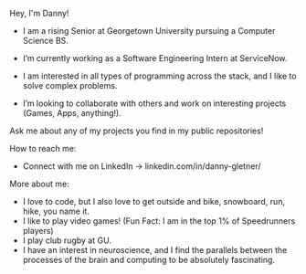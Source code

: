 Hey, I'm Danny!

- I am a rising Senior at Georgetown University pursuing a Computer Science BS. 

- I’m currently working as a Software Engineering Intern at ServiceNow. 

- I am interested in all types of programming across the stack, and I like to solve complex problems.

- I’m looking to collaborate with others and work on interesting projects (Games, Apps, anything!).

Ask me about any of my projects you find in my public repositories!

How to reach me:
- Connect with me on LinkedIn -> linkedin.com/in/danny-gletner/
  
More about me:
- I love to code, but I also love to get outside and bike, snowboard, run, hike, you name it.
- I like to play video games! (Fun Fact: I am in the top 1% of Speedrunners players)
- I play club rugby at GU.
- I have an interest in neuroscience, and I find the parallels between the processes of the brain and computing to be absolutely fascinating.
